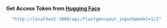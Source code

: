 **Get Access Token from [Hugging Face](https://huggingface.co/settings/tokens)**

 ```bash
   "http://localhost:3000/api/flux?gen=your_input&model=1/2"
```
